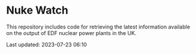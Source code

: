 # Nuke Watch

This repository includes code for retrieving the latest information available on the output of EDF nuclear power plants in the UK.

Last updated: 2023-07-23 06:10